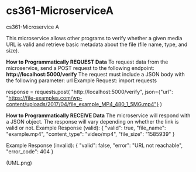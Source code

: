 # cs361-MicroserviceA
cs361-Microservice A

This microservice allows other programs to verify whether a given media URL is valid and retrieve basic metadata about the file (file name, type, and size).

**How to Programmatically REQUEST Data**
To request data from the microservice, send a POST request to the following endpoint: **http://localhost:5000/verify**
The request must include a JSON body with the following parameter: url
Example Request:
import requests

response = requests.post(
    "http://localhost:5000/verify",
    json={"url": "https://file-examples.com/wp-content/uploads/2017/04/file_example_MP4_480_1_5MG.mp4"}
)

**How to Programmatically RECEIVE Data**
The microservice will respond with a JSON object. The response will vary depending on whether the link is valid or not.
Example Response (valid):
{
  "valid": true,
  "file_name": "example.mp4",
  "content_type": "video/mp4",
  "file_size": "1585939"
}

Example Response (invalid):
{
  "valid": false,
  "error": "URL not reachable",
  "error_code": 404
}

(UML.png)

